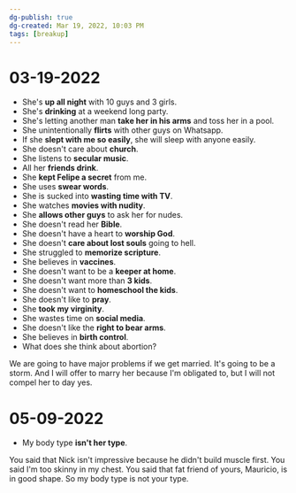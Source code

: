 ```yaml
---
dg-publish: true
dg-created: Mar 19, 2022, 10:03 PM
tags: [breakup]
---
```


# 03-19-2022

- She's **up all night** with 10 guys and 3 girls.
- She's **drinking** at a weekend long party.
- She's letting another man **take her in his arms** and toss her in a pool.
- She unintentionally **flirts** with other guys on Whatsapp.
- If she **slept with me so easily**, she will sleep with anyone easily.
- She doesn't care about **church**.
- She listens to **secular music**.
- All her **friends drink**.
- She **kept Felipe a secret** from me.
- She uses **swear words**.
- She is sucked into **wasting time with TV**.
- She watches **movies with nudity**.
- She **allows other guys** to ask her for nudes.
- She doesn't read her **Bible**.
- She doesn't have a heart to **worship God**.
- She doesn't **care about lost souls** going to hell.
- She struggled to **memorize scripture**.
- She believes in **vaccines**.
- She doesn't want to be a **keeper at home**.
- She doesn't want more than **3 kids**.
- She doesn't want to **homeschool the kids**.
- She doesn't like to **pray**.
- She **took my virginity**.
- She wastes time on **social media**.
- She doesn't like the **right to bear arms**.
- She believes in **birth control**.
- What does she think about abortion?

We are going to have major problems if we get married. It's going to be a storm. And I will offer to marry her because I'm obligated to, but I will not compel her to day yes.

# 05-09-2022

- My body type **isn't her type**.
    

You said that Nick isn't impressive because he didn't build muscle first. You said I'm too skinny in my chest. You said that fat friend of yours, Mauricio, is in good shape. So my body type is not your type.